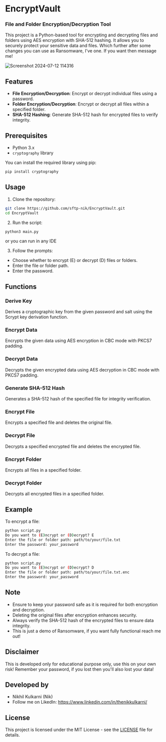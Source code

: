# EncryptVault

### File and Folder Encryption/Decryption Tool

This project is a Python-based tool for encrypting and decrypting files and folders using AES encryption with SHA-512 hashing. It allows you to securely protect your sensitive data and files. Which further after some changes you can use as Ransomware, I've one. If you want then message me!

![Screenshot 2024-07-12 114316](https://github.com/user-attachments/assets/e71faf5c-5525-4bdc-a93c-7b05a47d237b)

## Features

- **File Encryption/Decryption**: Encrypt or decrypt individual files using a password.
- **Folder Encryption/Decryption**: Encrypt or decrypt all files within a specified folder.
- **SHA-512 Hashing**: Generate SHA-512 hash for encrypted files to verify integrity.

## Prerequisites

- Python 3.x
- `cryptography` library

You can install the required library using pip:

```bash
pip install cryptography
```

## Usage

1. Clone the repository:

```bash
git clone https://github.com/sftp-nik/EncryptVault.git
cd EncryptVault
```

2. Run the script:

```bash
python3 main.py
```
or you can run in any IDE

3. Follow the prompts:

- Choose whether to encrypt (E) or decrypt (D) files or folders.
- Enter the file or folder path.
- Enter the password.

## Functions

### Derive Key

Derives a cryptographic key from the given password and salt using the Scrypt key derivation function.

### Encrypt Data

Encrypts the given data using AES encryption in CBC mode with PKCS7 padding.

### Decrypt Data

Decrypts the given encrypted data using AES decryption in CBC mode with PKCS7 padding.

### Generate SHA-512 Hash

Generates a SHA-512 hash of the specified file for integrity verification.

### Encrypt File

Encrypts a specified file and deletes the original file.

### Decrypt File

Decrypts a specified encrypted file and deletes the encrypted file.

### Encrypt Folder

Encrypts all files in a specified folder.

### Decrypt Folder

Decrypts all encrypted files in a specified folder.

## Example

To encrypt a file:

```bash
python script.py
Do you want to (E)ncrypt or (D)ecrypt? E
Enter the file or folder path: path/to/your/file.txt
Enter the password: your_password
```

To decrypt a file:

```bash
python script.py
Do you want to (E)ncrypt or (D)ecrypt? D
Enter the file or folder path: path/to/your/file.txt.enc
Enter the password: your_password
```

## Note

- Ensure to keep your password safe as it is required for both encryption and decryption.
- Deleting the original files after encryption enhances security.
- Always verify the SHA-512 hash of the encrypted files to ensure data integrity.
- This is just a demo of Ransomware, if you want fully functional reach me out!

## Disclaimer 
This is developed only for educational purpose only, use this on your own risk! Remember your password, if you lost then you'll also lost your data!

## Developed by

- Nikhil Kulkarni (Nik)
- Follow me on LikedIn: https://www.linkedin.com/in/thenikkulkarni/

## License

This project is licensed under the MIT License - see the [LICENSE](LICENSE) file for details.